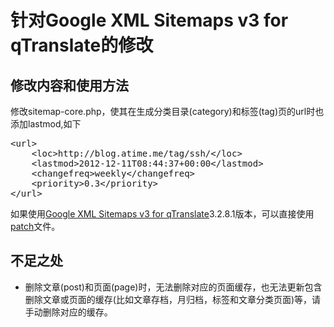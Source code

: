 [1]: http://wordpress.org/extend/plugins/google-xml-sitemaps-v3-for-qtranslate/ "Google XML Sitemaps v3 for qTranslate"

# 针对Google XML Sitemaps v3 for qTranslate的修改

## 修改内容和使用方法
修改sitemap-core.php，使其在生成分类目录(category)和标签(tag)页的url时也添加lastmod,如下
<pre>
&lt;url>
    &lt;loc>http://blog.atime.me/tag/ssh/&lt;/loc> 
    &lt;lastmod>2012-12-11T08:44:37+00:00&lt;/lastmod> 
    &lt;changefreq>weekly&lt;/changefreq> 
    &lt;priority>0.3&lt;/priority> 
&lt;/url> 
</pre>
如果使用[Google XML Sitemaps v3 for qTranslate][1]3.2.8.1版本，可以直接使用[patch](https://github.com/wilbur-ma/wordpress-tweak/blob/master/patch/google-xml-sitemaps-v3-for-qtranslate-3.2.8.1.patch)文件。

## 不足之处
*  删除文章(post)和页面(page)时，无法删除对应的页面缓存，也无法更新包含删除文章或页面的缓存(比如文章存档，月归档，标签和文章分类页面)等，请手动删除对应的缓存。
